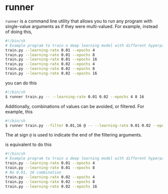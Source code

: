 # runner

`runner` is a command line utility that allows you to run any program with single-value arguments as if they were multi-valued. For example, instead of doing this,

```sh
#!/bin/sh
# Example program to train a deep learning model with different hyperparameters:
train.py --learning-rate 0.01 --epochs 4
train.py --learning-rate 0.01 --epochs 8
train.py --learning-rate 0.01 --epochs 16
train.py --learning-rate 0.02 --epochs 4
train.py --learning-rate 0.02 --epochs 8
train.py --learning-rate 0.02 --epochs 16
```

you can do this

```sh
#!/bin/sh
$ runner train.py -- --learning-rate 0.01 0.02 --epochs 4 8 16
```

Additionally, combinations of values can be avoided, or filtered. For example, this

```sh
#!/bin/sh
$ runner train.py --filter 0.01,16 @ -- --learning-rate 0.01 0.02 --epochs 4 8 16
```
The at sign `@` is used to indicate the end of the filtering arguments.

is equivalent to do this

```sh
#!/bin/sh
# Example program to train a deep learning model with different hyperparameters:
train.py --learning-rate 0.01 --epochs 4
train.py --learning-rate 0.01 --epochs 8
# No 0.01, 16 combination
train.py --learning-rate 0.02 --epochs 4
train.py --learning-rate 0.02 --epochs 8
train.py --learning-rate 0.02 --epochs 16
```
